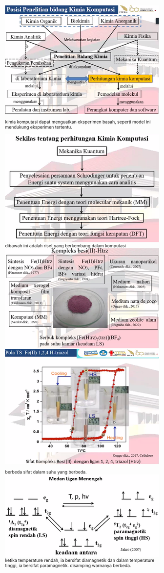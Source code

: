 ![e38bb55a2526ca6dc10e25f1e3b09899.png](../../../_resources/e38bb55a2526ca6dc10e25f1e3b09899.png)

kimia komputasi dapat menguatkan eksperimen basah, seperti model ini mendukung eksperimen tertentu. 

![d8e55f45ae7e5f4243ff3dd74a2dae80.png](../../../_resources/d8e55f45ae7e5f4243ff3dd74a2dae80.png)
dibawah ini adalah riset yang berkembang dalam komputasi
![0731d2efbd3735d171971ddb0812f351.png](../../../_resources/0731d2efbd3735d171971ddb0812f351.png)
![f2c2b37435e422ff5b23842e20f631fe.png](../../../_resources/f2c2b37435e422ff5b23842e20f631fe.png)

berbeda sifat dalam suhu yang berbeda. 
![168df58241e9c19fc809a2bb731f17ad.png](../../../_resources/168df58241e9c19fc809a2bb731f17ad.png)
ketika temperature rendah, ia bersifat diamagnetik dan dalam temperature tinggi, ia bersifat paramagnetik. disamping warnanya berbeda. 